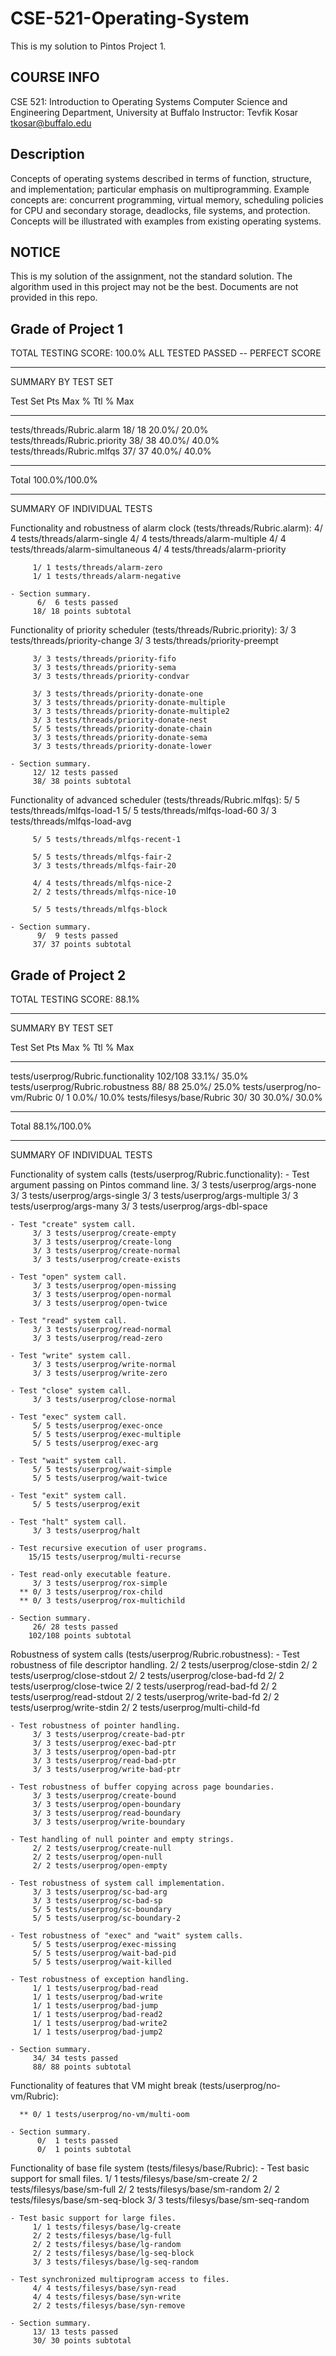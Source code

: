 # CSE-521-Operating-System
This is my solution to Pintos Project 1.

## COURSE INFO
CSE 521: Introduction to Operating Systems
Computer Science and Engineering Department, University at Buffalo
Instructor: Tevfik Kosar  tkosar@buffalo.edu 

## Description
Concepts of operating systems described in terms of function, structure, and implementation; particular emphasis on multiprogramming. Example concepts are: concurrent programming, virtual memory, scheduling policies for CPU and secondary storage, deadlocks, file systems, and protection. Concepts will be illustrated with examples from existing operating systems.

## NOTICE
This is my solution of the assignment, not the standard solution. The algorithm used in this project may not be the best.
Documents are not provided in this repo.

## Grade of Project 1
TOTAL TESTING SCORE: 100.0%
ALL TESTED PASSED -- PERFECT SCORE

- - - - - - - - - - - - - - - - - - - - - - - - - - - - - - - - - - - - - - 

SUMMARY BY TEST SET

Test Set                                      Pts Max  % Ttl  % Max
--------------------------------------------- --- --- ------ ------
tests/threads/Rubric.alarm                     18/ 18  20.0%/ 20.0%
tests/threads/Rubric.priority                  38/ 38  40.0%/ 40.0%
tests/threads/Rubric.mlfqs                     37/ 37  40.0%/ 40.0%
--------------------------------------------- --- --- ------ ------
Total                                                 100.0%/100.0%

- - - - - - - - - - - - - - - - - - - - - - - - - - - - - - - - - - - - - - 

SUMMARY OF INDIVIDUAL TESTS

Functionality and robustness of alarm clock (tests/threads/Rubric.alarm):
	     4/ 4 tests/threads/alarm-single
	     4/ 4 tests/threads/alarm-multiple
	     4/ 4 tests/threads/alarm-simultaneous
	     4/ 4 tests/threads/alarm-priority

	     1/ 1 tests/threads/alarm-zero
	     1/ 1 tests/threads/alarm-negative

	- Section summary.
	      6/  6 tests passed
	     18/ 18 points subtotal

Functionality of priority scheduler (tests/threads/Rubric.priority):
	     3/ 3 tests/threads/priority-change
	     3/ 3 tests/threads/priority-preempt

	     3/ 3 tests/threads/priority-fifo
	     3/ 3 tests/threads/priority-sema
	     3/ 3 tests/threads/priority-condvar

	     3/ 3 tests/threads/priority-donate-one
	     3/ 3 tests/threads/priority-donate-multiple
	     3/ 3 tests/threads/priority-donate-multiple2
	     3/ 3 tests/threads/priority-donate-nest
	     5/ 5 tests/threads/priority-donate-chain
	     3/ 3 tests/threads/priority-donate-sema
	     3/ 3 tests/threads/priority-donate-lower

	- Section summary.
	     12/ 12 tests passed
	     38/ 38 points subtotal

Functionality of advanced scheduler (tests/threads/Rubric.mlfqs):
	     5/ 5 tests/threads/mlfqs-load-1
	     5/ 5 tests/threads/mlfqs-load-60
	     3/ 3 tests/threads/mlfqs-load-avg

	     5/ 5 tests/threads/mlfqs-recent-1

	     5/ 5 tests/threads/mlfqs-fair-2
	     3/ 3 tests/threads/mlfqs-fair-20

	     4/ 4 tests/threads/mlfqs-nice-2
	     2/ 2 tests/threads/mlfqs-nice-10

	     5/ 5 tests/threads/mlfqs-block

	- Section summary.
	      9/  9 tests passed
	     37/ 37 points subtotal

## Grade of Project 2
TOTAL TESTING SCORE: 88.1%

- - - - - - - - - - - - - - - - - - - - - - - - - - - - - - - - - - - - - - 

SUMMARY BY TEST SET

Test Set                                      Pts Max  % Ttl  % Max
--------------------------------------------- --- --- ------ ------
tests/userprog/Rubric.functionality           102/108  33.1%/ 35.0%
tests/userprog/Rubric.robustness               88/ 88  25.0%/ 25.0%
tests/userprog/no-vm/Rubric                     0/  1   0.0%/ 10.0%
tests/filesys/base/Rubric                      30/ 30  30.0%/ 30.0%
--------------------------------------------- --- --- ------ ------
Total                                                  88.1%/100.0%

- - - - - - - - - - - - - - - - - - - - - - - - - - - - - - - - - - - - - - 

SUMMARY OF INDIVIDUAL TESTS

Functionality of system calls (tests/userprog/Rubric.functionality):
	- Test argument passing on Pintos command line.
	     3/ 3 tests/userprog/args-none
	     3/ 3 tests/userprog/args-single
	     3/ 3 tests/userprog/args-multiple
	     3/ 3 tests/userprog/args-many
	     3/ 3 tests/userprog/args-dbl-space

	- Test "create" system call.
	     3/ 3 tests/userprog/create-empty
	     3/ 3 tests/userprog/create-long
	     3/ 3 tests/userprog/create-normal
	     3/ 3 tests/userprog/create-exists

	- Test "open" system call.
	     3/ 3 tests/userprog/open-missing
	     3/ 3 tests/userprog/open-normal
	     3/ 3 tests/userprog/open-twice

	- Test "read" system call.
	     3/ 3 tests/userprog/read-normal
	     3/ 3 tests/userprog/read-zero

	- Test "write" system call.
	     3/ 3 tests/userprog/write-normal
	     3/ 3 tests/userprog/write-zero

	- Test "close" system call.
	     3/ 3 tests/userprog/close-normal

	- Test "exec" system call.
	     5/ 5 tests/userprog/exec-once
	     5/ 5 tests/userprog/exec-multiple
	     5/ 5 tests/userprog/exec-arg

	- Test "wait" system call.
	     5/ 5 tests/userprog/wait-simple
	     5/ 5 tests/userprog/wait-twice

	- Test "exit" system call.
	     5/ 5 tests/userprog/exit

	- Test "halt" system call.
	     3/ 3 tests/userprog/halt

	- Test recursive execution of user programs.
	    15/15 tests/userprog/multi-recurse

	- Test read-only executable feature.
	     3/ 3 tests/userprog/rox-simple
	  ** 0/ 3 tests/userprog/rox-child
	  ** 0/ 3 tests/userprog/rox-multichild

	- Section summary.
	     26/ 28 tests passed
	    102/108 points subtotal

Robustness of system calls (tests/userprog/Rubric.robustness):
	- Test robustness of file descriptor handling.
	     2/ 2 tests/userprog/close-stdin
	     2/ 2 tests/userprog/close-stdout
	     2/ 2 tests/userprog/close-bad-fd
	     2/ 2 tests/userprog/close-twice
	     2/ 2 tests/userprog/read-bad-fd
	     2/ 2 tests/userprog/read-stdout
	     2/ 2 tests/userprog/write-bad-fd
	     2/ 2 tests/userprog/write-stdin
	     2/ 2 tests/userprog/multi-child-fd

	- Test robustness of pointer handling.
	     3/ 3 tests/userprog/create-bad-ptr
	     3/ 3 tests/userprog/exec-bad-ptr
	     3/ 3 tests/userprog/open-bad-ptr
	     3/ 3 tests/userprog/read-bad-ptr
	     3/ 3 tests/userprog/write-bad-ptr

	- Test robustness of buffer copying across page boundaries.
	     3/ 3 tests/userprog/create-bound
	     3/ 3 tests/userprog/open-boundary
	     3/ 3 tests/userprog/read-boundary
	     3/ 3 tests/userprog/write-boundary

	- Test handling of null pointer and empty strings.
	     2/ 2 tests/userprog/create-null
	     2/ 2 tests/userprog/open-null
	     2/ 2 tests/userprog/open-empty

	- Test robustness of system call implementation.
	     3/ 3 tests/userprog/sc-bad-arg
	     3/ 3 tests/userprog/sc-bad-sp
	     5/ 5 tests/userprog/sc-boundary
	     5/ 5 tests/userprog/sc-boundary-2

	- Test robustness of "exec" and "wait" system calls.
	     5/ 5 tests/userprog/exec-missing
	     5/ 5 tests/userprog/wait-bad-pid
	     5/ 5 tests/userprog/wait-killed

	- Test robustness of exception handling.
	     1/ 1 tests/userprog/bad-read
	     1/ 1 tests/userprog/bad-write
	     1/ 1 tests/userprog/bad-jump
	     1/ 1 tests/userprog/bad-read2
	     1/ 1 tests/userprog/bad-write2
	     1/ 1 tests/userprog/bad-jump2

	- Section summary.
	     34/ 34 tests passed
	     88/ 88 points subtotal

Functionality of features that VM might break (tests/userprog/no-vm/Rubric):

	  ** 0/ 1 tests/userprog/no-vm/multi-oom

	- Section summary.
	      0/  1 tests passed
	      0/  1 points subtotal

Functionality of base file system (tests/filesys/base/Rubric):
	- Test basic support for small files.
	     1/ 1 tests/filesys/base/sm-create
	     2/ 2 tests/filesys/base/sm-full
	     2/ 2 tests/filesys/base/sm-random
	     2/ 2 tests/filesys/base/sm-seq-block
	     3/ 3 tests/filesys/base/sm-seq-random

	- Test basic support for large files.
	     1/ 1 tests/filesys/base/lg-create
	     2/ 2 tests/filesys/base/lg-full
	     2/ 2 tests/filesys/base/lg-random
	     2/ 2 tests/filesys/base/lg-seq-block
	     3/ 3 tests/filesys/base/lg-seq-random

	- Test synchronized multiprogram access to files.
	     4/ 4 tests/filesys/base/syn-read
	     4/ 4 tests/filesys/base/syn-write
	     2/ 2 tests/filesys/base/syn-remove

	- Section summary.
	     13/ 13 tests passed
	     30/ 30 points subtotal
